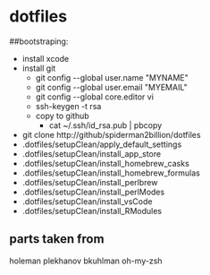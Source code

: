 # dotfiles 

##bootstraping:
* install xcode
* install git
  *  git config --global user.name "MYNAME"
  *  git config --global user.email "MYEMAIL"
  *  git config --global core.editor vi
  *  ssh-keygen -t rsa
  *  copy to github
     *  cat ~/.ssh/id_rsa.pub | pbcopy
* git clone http://github/spiderman2billion/dotfiles
* .dotfiles/setupClean/apply_default_settings
* .dotfiles/setupClean/install_app_store
* .dotfiles/setupClean/install_homebrew_casks
* .dotfiles/setupClean/install_homebrew_formulas
* .dotfiles/setupClean/install_perlbrew
* .dotfiles/setupClean/install_perlModes
* .dotfiles/setupClean/install_vsCode
* .dotfiles/setupClean/install_RModules

## parts taken from
holeman
plekhanov
bkuhlman
oh-my-zsh
